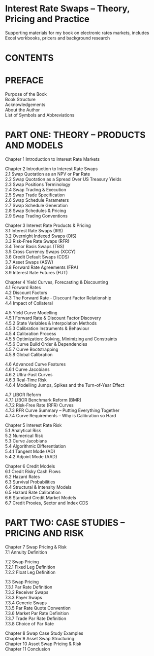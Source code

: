 # Interest Rate Swaps – Theory, Pricing and Practice
Supporting materials for my book on electronic rates markets, includes Excel workbooks, pricers and background research
  
# CONTENTS
  
# PREFACE
Purpose of the Book  
Book Structure  
Acknowledgements  
About the Author  
List of Symbols and Abbreviations  
  
# PART ONE: THEORY – PRODUCTS AND MODELS
  
Chapter 1 Introduction to Interest Rate Markets  
  
Chapter 2 Introduction to Interest Rate Swaps  
2.1 Swap Quotation as an NPV or Par Rate  
2.2 Swap Quotation as a Spread Over US Treasury Yields  
2.3 Swap Positions Terminology  
2.4 Swap Trading & Execution  
2.5 Swap Trade Specification  
2.6 Swap Schedule Parameters  
2.7 Swap Schedule Generation  
2.8 Swap Schedules & Pricing  
2.9 Swap Trading Conventions  
  
Chapter 3 Interest Rate Products & Pricing   
3.1 Interest Rate Swaps (IRS)  
3.2 Overnight Indexed Swaps (OIS)  
3.3 Risk-Free Rate Swaps (RFR)  
3.4 Tenor Basis Swaps (TBS)  
3.5 Cross Currency Swaps (XCCY)  
3.6 Credit Default Swaps (CDS)  
3.7 Asset Swaps (ASW)  
3.8 Forward Rate Agreements (FRA)  
3.9 Interest Rate Futures (FUT)  
  
Chapter 4 Yield Curves, Forecasting & Discounting  
4.1 Forward Rates  
4.2 Discount Factors  
4.3 The Forward Rate - Discount Factor Relationship  
4.4 Impact of Collateral  
  
4.5 Yield Curve Modelling  
4.5.1 Forward Rate & Discount Factor Discovery  
4.5.2 State Variables & Interpolation Methods  
4.5.3 Calibration Instruments & Behaviour  
4.5.4 Calibration Process  
4.5.5 Optimization: Solving, Minimizing and Constraints  
4.5.6 Curve Build Order & Dependencies  
4.5.7 Curve Bootstrapping  
4.5.8 Global Calibration  
  
4.6 Advanced Curve Features  
4.6.1 Curve Jacobians  
4.6.2 Ultra-Fast Curves  
4.6.3 Real-Time Risk  
4.6.4 Modelling Jumps, Spikes and the Turn-of-Year Effect  
  
4.7 LIBOR Reform  
4.7.1 LIBOR Benchmark Reform (BMR)  
4.7.2 Risk-Free Rate (RFR) Curves  
4.7.3 RFR Curve Summary – Putting Everything Together  
4.7.4 Curve Requirements – Why is Calibration so Hard  
  
Chapter 5 Interest Rate Risk  
5.1 Analytical Risk  
5.2 Numerical Risk  
5.3 Curve Jacobians  
5.4 Algorithmic Differentiation  
5.4.1 Tangent Mode (AD)  
5.4.2 Adjoint Mode (AAD)  
  
Chapter 6 Credit Models  
6.1 Credit Risky Cash Flows  
6.2 Hazard Rates  
6.3 Survival Probabilities  
6.4 Structural & Intensity Models  
6.5 Hazard Rate Calibration  
6.6 Standard Credit Market Models  
6.7 Credit Proxies, Sector and Index CDS  
  
# PART TWO: CASE STUDIES – PRICING AND RISK  
  
Chapter 7 Swap Pricing & Risk  
7.1 Annuity Definition  
  
7.2 Swap Pricing  
7.2.1 Fixed Leg Definition  
7.2.2 Float Leg Definition  
  
7.3 Swap Pricing  
7.3.1 Par Rate Definition  
7.3.2 Receiver Swaps  
7.3.3 Payer Swaps  
7.3.4 Generic Swaps  
7.3.5 Par Rate Quote Convention  
7.3.6 Market Par Rate Definition  
7.3.7 Trade Par Rate Definition  
7.3.8 Choice of Par Rate  
  
Chapter 8 Swap Case Study Examples  
Chapter 9 Asset Swap Structuring  
Chapter 10 Asset Swap Pricing & Risk  
Chapter 11 Conclusion  
